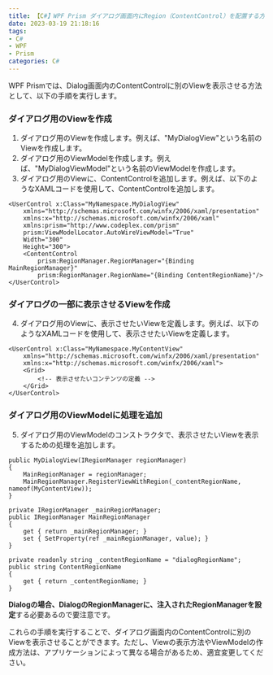 ```yaml
---
title: 【C#】WPF Prism ダイアログ画面内にRegion（ContentControl）を配置する方法
date: 2023-03-19 21:18:16
tags:
- C#
- WPF
- Prism
categories: C#
---
```


WPF Prismでは、Dialog画面内のContentControlに別のViewを表示させる方法として、以下の手順を実行します。

### ダイアログ用のViewを作成

1. ダイアログ用のViewを作成します。例えば、"MyDialogView"という名前のViewを作成します。
2. ダイアログ用のViewModelを作成します。例えば、"MyDialogViewModel"という名前のViewModelを作成します。
3. ダイアログ用のViewに、ContentControlを追加します。例えば、以下のようなXAMLコードを使用して、ContentControlを追加します。

```
<UserControl x:Class="MyNamespace.MyDialogView"
    xmlns="http://schemas.microsoft.com/winfx/2006/xaml/presentation"
    xmlns:x="http://schemas.microsoft.com/winfx/2006/xaml"
    xmlns:prism="http://www.codeplex.com/prism"
    prism:ViewModelLocator.AutoWireViewModel="True"
    Width="300"
    Height="300">    
    <ContentControl 
        prism:RegionManager.RegionManager="{Binding MainRegionManager}" 
        prism:RegionManager.RegionName="{Binding ContentRegionName}"/>
</UserControl>
```

### ダイアログの一部に表示させるViewを作成

4. ダイアログ用のViewに、表示させたいViewを定義します。例えば、以下のようなXAMLコードを使用して、表示させたいViewを定義します。

```
<UserControl x:Class="MyNamespace.MyContentView"
    xmlns="http://schemas.microsoft.com/winfx/2006/xaml/presentation"
    xmlns:x="http://schemas.microsoft.com/winfx/2006/xaml">
    <Grid>
        <!-- 表示させたいコンテンツの定義 -->
    </Grid>
</UserControl>
```

### ダイアログ用のViewModelに処理を追加

5. ダイアログ用のViewModelのコンストラクタで、表示させたいViewを表示するための処理を追加します。

```
public MyDialogView(IRegionManager regionManager)
{
    MainRegionManager = regionManager;  
    MainRegionManager.RegisterViewWithRegion(_contentRegionName, nameof(MyContentView));
}

private IRegionManager _mainRegionManager;
public IRegionManager MainRegionManager
{
    get { return _mainRegionManager; }
    set { SetProperty(ref _mainRegionManager, value); }
}

private readonly string _contentRegionName = "dialogRegionName";
public string ContentRegionName
{
    get { return _contentRegionName; }
}
```

**Dialogの場合、DialogのRegionManagerに、注入されたRegionManagerを設定**する必要あるので要注意です。

これらの手順を実行することで、ダイアログ画面内のContentControlに別のViewを表示させることができます。ただし、Viewの表示方法やViewModelの作成方法は、アプリケーションによって異なる場合があるため、適宜変更してください。